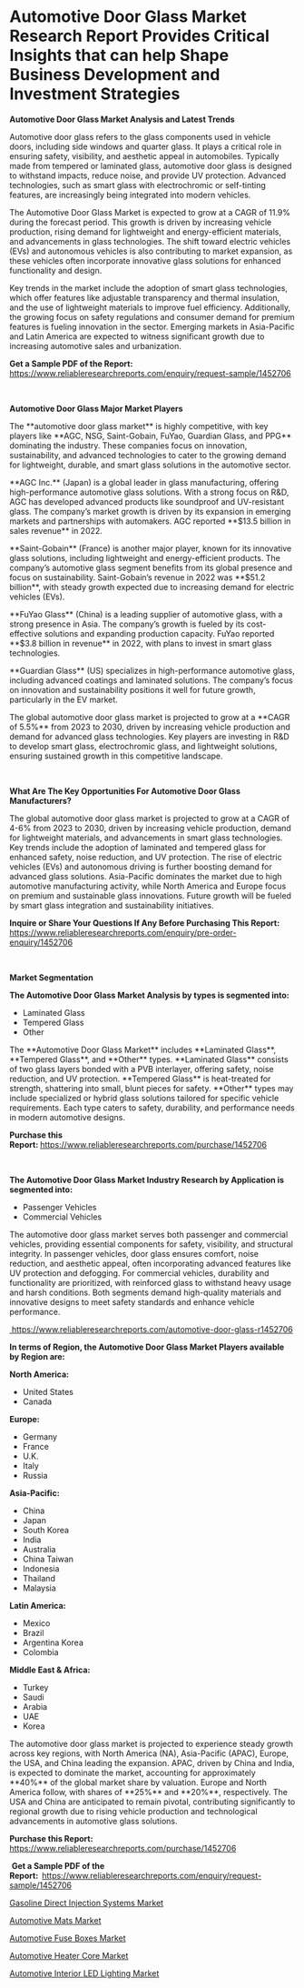 <p><h1>Automotive Door Glass Market Research Report Provides Critical Insights that can help Shape Business Development and Investment Strategies</h1></p><p><strong>Automotive Door Glass Market Analysis and Latest Trends</strong></p>
<p><p>Automotive door glass refers to the glass components used in vehicle doors, including side windows and quarter glass. It plays a critical role in ensuring safety, visibility, and aesthetic appeal in automobiles. Typically made from tempered or laminated glass, automotive door glass is designed to withstand impacts, reduce noise, and provide UV protection. Advanced technologies, such as smart glass with electrochromic or self-tinting features, are increasingly being integrated into modern vehicles.</p><p>The Automotive Door Glass Market is expected to grow at a CAGR of 11.9% during the forecast period. This growth is driven by increasing vehicle production, rising demand for lightweight and energy-efficient materials, and advancements in glass technologies. The shift toward electric vehicles (EVs) and autonomous vehicles is also contributing to market expansion, as these vehicles often incorporate innovative glass solutions for enhanced functionality and design.</p><p>Key trends in the market include the adoption of smart glass technologies, which offer features like adjustable transparency and thermal insulation, and the use of lightweight materials to improve fuel efficiency. Additionally, the growing focus on safety regulations and consumer demand for premium features is fueling innovation in the sector. Emerging markets in Asia-Pacific and Latin America are expected to witness significant growth due to increasing automotive sales and urbanization.</p></p>
<p><strong>Get a Sample PDF of the Report:&nbsp;</strong> <a href="https://www.reliableresearchreports.com/enquiry/request-sample/1452706?utm_campaign=9&utm_medium=2&utm_source=Github&utm_content=ia&utm_term=23012025&utm_id=automotive-door-glass">https://www.reliableresearchreports.com/enquiry/request-sample/1452706</a></p>
<p>&nbsp;</p>
<p><strong>Automotive Door Glass Major Market Players</strong></p>
<p><p>The **automotive door glass market** is highly competitive, with key players like **AGC, NSG, Saint-Gobain, FuYao, Guardian Glass, and PPG** dominating the industry. These companies focus on innovation, sustainability, and advanced technologies to cater to the growing demand for lightweight, durable, and smart glass solutions in the automotive sector.</p><p>**AGC Inc.** (Japan) is a global leader in glass manufacturing, offering high-performance automotive glass solutions. With a strong focus on R&D, AGC has developed advanced products like soundproof and UV-resistant glass. The company’s market growth is driven by its expansion in emerging markets and partnerships with automakers. AGC reported **$13.5 billion in sales revenue** in 2022.</p><p>**Saint-Gobain** (France) is another major player, known for its innovative glass solutions, including lightweight and energy-efficient products. The company’s automotive glass segment benefits from its global presence and focus on sustainability. Saint-Gobain’s revenue in 2022 was **$51.2 billion**, with steady growth expected due to increasing demand for electric vehicles (EVs).</p><p>**FuYao Glass** (China) is a leading supplier of automotive glass, with a strong presence in Asia. The company’s growth is fueled by its cost-effective solutions and expanding production capacity. FuYao reported **$3.8 billion in revenue** in 2022, with plans to invest in smart glass technologies.</p><p>**Guardian Glass** (US) specializes in high-performance automotive glass, including advanced coatings and laminated solutions. The company’s focus on innovation and sustainability positions it well for future growth, particularly in the EV market.</p><p>The global automotive door glass market is projected to grow at a **CAGR of 5.5%** from 2023 to 2030, driven by increasing vehicle production and demand for advanced glass technologies. Key players are investing in R&D to develop smart glass, electrochromic glass, and lightweight solutions, ensuring sustained growth in this competitive landscape.</p></p>
<p>&nbsp;</p>
<p><strong>What Are The Key Opportunities For Automotive Door Glass Manufacturers?</strong></p>
<p><p>The global automotive door glass market is projected to grow at a CAGR of 4-6% from 2023 to 2030, driven by increasing vehicle production, demand for lightweight materials, and advancements in smart glass technologies. Key trends include the adoption of laminated and tempered glass for enhanced safety, noise reduction, and UV protection. The rise of electric vehicles (EVs) and autonomous driving is further boosting demand for advanced glass solutions. Asia-Pacific dominates the market due to high automotive manufacturing activity, while North America and Europe focus on premium and sustainable glass innovations. Future growth will be fueled by smart glass integration and sustainability initiatives.</p></p>
<p><strong>Inquire or Share Your Questions If Any Before Purchasing This Report:</strong> <a href="https://www.reliableresearchreports.com/enquiry/pre-order-enquiry/1452706?utm_campaign=9&utm_medium=2&utm_source=Github&utm_content=ia&utm_term=23012025&utm_id=automotive-door-glass">https://www.reliableresearchreports.com/enquiry/pre-order-enquiry/1452706</a></p>
<p>&nbsp;</p>
<p><strong>Market Segmentation</strong></p>
<p><strong>The Automotive Door Glass Market Analysis by types is segmented into:</strong></p>
<p><ul><li>Laminated Glass</li><li>Tempered Glass</li><li>Other</li></ul></p>
<p><p>The **Automotive Door Glass Market** includes **Laminated Glass**, **Tempered Glass**, and **Other** types. **Laminated Glass** consists of two glass layers bonded with a PVB interlayer, offering safety, noise reduction, and UV protection. **Tempered Glass** is heat-treated for strength, shattering into small, blunt pieces for safety. **Other** types may include specialized or hybrid glass solutions tailored for specific vehicle requirements. Each type caters to safety, durability, and performance needs in modern automotive designs.</p></p>
<p><strong>Purchase this Report:&nbsp;</strong><a href="https://www.reliableresearchreports.com/purchase/1452706?utm_campaign=9&utm_medium=2&utm_source=Github&utm_content=ia&utm_term=23012025&utm_id=automotive-door-glass">https://www.reliableresearchreports.com/purchase/1452706</a></p>
<p>&nbsp;</p>
<p><strong>The Automotive Door Glass Market Industry Research by Application is segmented into:</strong></p>
<p><ul><li>Passenger Vehicles</li><li>Commercial Vehicles</li></ul></p>
<p><p>The automotive door glass market serves both passenger and commercial vehicles, providing essential components for safety, visibility, and structural integrity. In passenger vehicles, door glass ensures comfort, noise reduction, and aesthetic appeal, often incorporating advanced features like UV protection and defogging. For commercial vehicles, durability and functionality are prioritized, with reinforced glass to withstand heavy usage and harsh conditions. Both segments demand high-quality materials and innovative designs to meet safety standards and enhance vehicle performance.</p></p>
<p><a href="https://www.reliableresearchreports.com/automotive-door-glass-r1452706?utm_campaign=9&utm_medium=2&utm_source=Github&utm_content=ia&utm_term=23012025&utm_id=automotive-door-glass">&nbsp;https://www.reliableresearchreports.com/automotive-door-glass-r1452706</a></p>
<p><strong>In terms of Region, the Automotive Door Glass Market Players available by Region are:</strong></p>
<p>
    <p> <strong> North America: </strong>
        <ul>
            <li>United States</li>
            <li>Canada</li>
        </ul>
        </p> 
    <p> <strong> Europe: </strong>
        <ul>
            <li>Germany</li>
            <li>France</li>
            <li>U.K.</li>
            <li>Italy</li>
            <li>Russia</li>
        </ul>
        </p> 
    <p> <strong> Asia-Pacific: </strong>
        <ul>
            <li>China</li>
            <li>Japan</li>
            <li>South Korea</li>
            <li>India</li>
            <li>Australia</li>
            <li>China Taiwan</li>
            <li>Indonesia</li>
            <li>Thailand</li>
            <li>Malaysia</li>
        </ul>
        </p> 
    <p> <strong> Latin America: </strong>
        <ul>
            <li>Mexico</li>
            <li>Brazil</li>
            <li>Argentina Korea</li>
            <li>Colombia</li>
        </ul>
        </p> 
    <p> <strong> Middle East & Africa: </strong>
        <ul>
            <li>Turkey</li>
            <li>Saudi</li>
            <li>Arabia</li>
            <li>UAE</li>
            <li>Korea</li>
        </ul>
    </p>
    </p>
<p><p>The automotive door glass market is projected to experience steady growth across key regions, with North America (NA), Asia-Pacific (APAC), Europe, the USA, and China leading the expansion. APAC, driven by China and India, is expected to dominate the market, accounting for approximately **40%** of the global market share by valuation. Europe and North America follow, with shares of **25%** and **20%**, respectively. The USA and China are anticipated to remain pivotal, contributing significantly to regional growth due to rising vehicle production and technological advancements in automotive glass solutions.</p></p>
<p><strong>Purchase this Report: </strong><a href="https://www.reliableresearchreports.com/purchase/1452706?utm_campaign=9&utm_medium=2&utm_source=Github&utm_content=ia&utm_term=23012025&utm_id=automotive-door-glass">https://www.reliableresearchreports.com/purchase/1452706</a></p>
<p>&nbsp;<strong>Get a Sample PDF of the Report:&nbsp;&nbsp;</strong><a href="https://www.reliableresearchreports.com/enquiry/request-sample/1452706?utm_campaign=9&utm_medium=2&utm_source=Github&utm_content=ia&utm_term=23012025&utm_id=automotive-door-glass">https://www.reliableresearchreports.com/enquiry/request-sample/1452706</a></p>
<p><strong></strong></p>
<p><p><a href="https://github.com/wileonie19657/Market-Research-Report-List-1/blob/main/gasoline-direct-injection-systems-market.md?utm_campaign=9&utm_medium=2&utm_source=Github&utm_content=ia&utm_term=23012025&utm_id=automotive-door-glass">Gasoline Direct Injection Systems Market</a></p><p><a href="https://github.com/toldenargelia86/Market-Research-Report-List-1/blob/main/automotive-mats-market.md?utm_campaign=9&utm_medium=2&utm_source=Github&utm_content=ia&utm_term=23012025&utm_id=automotive-door-glass">Automotive Mats Market</a></p><p><a href="https://github.com/mcfred89/Market-Research-Report-List-1/blob/main/automotive-fuse-boxes-market.md?utm_campaign=9&utm_medium=2&utm_source=Github&utm_content=ia&utm_term=23012025&utm_id=automotive-door-glass">Automotive Fuse Boxes Market</a></p><p><a href="https://github.com/comasnickie/Market-Research-Report-List-1/blob/main/automotive-heater-core-market.md?utm_campaign=9&utm_medium=2&utm_source=Github&utm_content=ia&utm_term=23012025&utm_id=automotive-door-glass">Automotive Heater Core Market</a></p><p><a href="https://github.com/bornergabrielle89/Market-Research-Report-List-1/blob/main/automotive-interior-led-lighting-market.md?utm_campaign=9&utm_medium=2&utm_source=Github&utm_content=ia&utm_term=23012025&utm_id=automotive-door-glass">Automotive Interior LED Lighting Market</a></p></p>